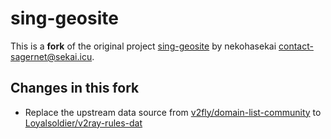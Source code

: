 # sing-geosite

This is a **fork** of the original project [sing-geosite](https://github.com/SagerNet/sing-geosite) by nekohasekai <contact-sagernet@sekai.icu>.

## Changes in this fork
- Replace the upstream data source from [v2fly/domain-list-community](https://github.com/v2fly/domain-list-community) to [Loyalsoldier/v2ray-rules-dat](https://github.com/Loyalsoldier/v2ray-rules-dat)
